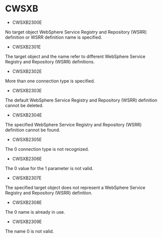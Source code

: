 # CWSXB

- CWSXB2300E

No target object WebSphere Service Registry and Repository (WSRR) definition or WSRR definition name is specified.
- CWSXB2301E

The target object and the name refer to different WebSphere Service Registry and Repository (WSRR) definitions.
- CWSXB2302E

More than one connection type is specified.
- CWSXB2303E

The default WebSphere Service Registry and Repository (WSRR) definition cannot be deleted.
- CWSXB2304E

The specified WebSphere Service Registry and Repository (WSRR) definition cannot be found.
- CWSXB2305E

The 0 connection type is not recognized.
- CWSXB2306E

The 0 value for the 1 parameter is not valid.
- CWSXB2307E

The specified target object does not represent a WebSphere Service Registry and Repository (WSRR) definition.
- CWSXB2308E

The 0 name is already in use.
- CWSXB2309E

The name 0 is not valid.
